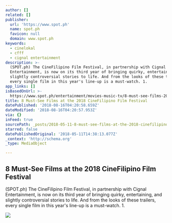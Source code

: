 ```yaml
---
author: []
related: []
publisher:
  url: 'https://www.spot.ph'
  name: spot.ph
  favicon: null
  domain: www.spot.ph
keywords:
  - cinelokal
  - cfff
  - cignal entertainment
description: >-
  (SPOT.ph) The CineFilipino Film Festival, in partnership with Cignal
  Entertainment, is now on its third year of bringing quirky, entertaining, and
  slightly controversial stories to life. And from the looks of these trailers,
  every single film in this year's line-up is a must-watch. 1.
app_links: []
isBasedOnUrl: >-
  https://www.spot.ph/entertainment/movies-music-tv/8-must-see-films-2018-CFFF-adv-con
title: 8 Must-See Films at the 2018 CineFilipino Film Festival
datePublished: '2018-08-16T04:20:58.659Z'
dateModified: '2018-08-16T04:20:57.953Z'
via: {}
inFeed: true
sourcePath: _posts/2018-05-11-8-must-see-films-at-the-2018-cinefilipino-film-festival.md
starred: false
datePublishedOriginal: '2018-05-11T14:38:13.077Z'
_context: 'http://schema.org'
_type: MediaObject

---
```

<article style=""><h1>8 Must-See Films at the 2018 CineFilipino Film Festival</h1><p>(SPOT.ph) The CineFilipino Film Festival, in partnership with Cignal Entertainment, is now on its third year of bringing quirky, entertaining, and slightly controversial stories to life. And from the looks of these trailers, every single film in this year's line-up is a must-watch. 1.</p><img src="https://images.summitmedia-digital.com/sap/images/2018/05/03/Screen%20shot%202018-05-03%20at%202.18.45%20PM.png" /></article>